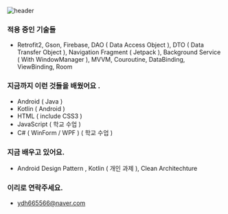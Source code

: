![header](https://capsule-render.vercel.app/api?type=wave&color=gradient&height=250&section=header&text=안녕하세요%20%20👋&fontSize=60&fontAlignY=35)

### 적용 중인 기술들

- Retrofit2, Gson, Firebase, DAO ( Data Access Object ), DTO ( Data Transfer Object ), Navigation Fragment ( Jetpack ), Background Service ( With WindowManager ),  MVVM, Couroutine, DataBinding, ViewBinding, Room

### 지금까지 이런 것들을 배웠어요 .

- Android ( Java )
- Kotlin ( Android )
- HTML ( include CSS3 )
- JavaScript ( 학교 수업 )
- C# ( WinForm / WPF ) ( 학교 수업 )

### 지금 배우고 있어요.

- Android Design Pattern , Kotlin ( 개인 과제 ), Clean Architechture

### 이리로 연락주세요.

- ydh665566@naver.com

